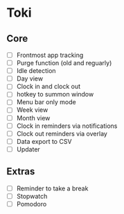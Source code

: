 # Toki

## Core

- [ ] Frontmost app tracking
- [ ] Purge function (old and reguarly)
- [ ] Idle detection
- [ ] Day view
- [ ] Clock in and clock out
- [ ] hotkey to summon window
- [ ] Menu bar only mode
- [ ] Week view
- [ ] Month view
- [ ] Clock in reminders via notifications
- [ ] Clock out reminders via overlay
- [ ] Data export to CSV
- [ ] Updater

## Extras

- [ ] Reminder to take a break
- [ ] Stopwatch
- [ ] Pomodoro
